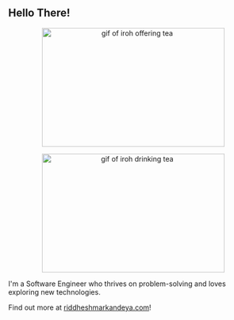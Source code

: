 ## Hello There!

<p align="center">
  <img style="height: 240px; width: 368px;" src="https://github.com/riddheshMarkandeya/riddheshMarkandeya/assets/17561684/fa04dae2-d663-4bec-bdd8-c24df6a3d2a0" alt="gif of iroh offering tea" />
<!--   <img style="height: 160px; width: 245px;" src="https://github.com/riddheshMarkandeya/riddheshMarkandeya/assets/17561684/fa04dae2-d663-4bec-bdd8-c24df6a3d2a0" alt="gif of iroh offering tea" /> -->
</p>

<p align="center">
  <img style="height: 240px; width: 368px;" src="https://github.com/riddheshMarkandeya/riddheshMarkandeya/assets/17561684/2f8608c7-5d71-436a-99f7-8b6d44c84852" alt="gif of iroh drinking tea" />
<!--   <img style="height: 160px; width: 245px;" src="https://github.com/riddheshMarkandeya/riddheshMarkandeya/assets/17561684/2f8608c7-5d71-436a-99f7-8b6d44c84852" alt="gif of iroh drinking tea" /> -->
</p>

I'm a Software Engineer who thrives on problem-solving and loves exploring new technologies.

Find out more at [riddheshmarkandeya.com](https://riddheshmarkandeya.com/)!
